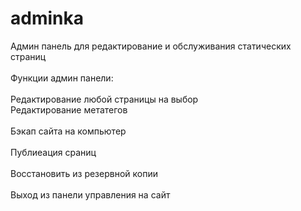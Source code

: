 # adminka
Админ панель для редактирование и обслуживания статических страниц <br/>	
Функции админ панели:<br/>	
Редактирование любой страницы на выбор<br/>	
Редактирование метатегов<br/>	
Бэкап сайта на компьютер<br/>	
Публиеация сраниц<br/>	
Восстановить из резервной копии<br/>	
Выход из панели управления на сайт



